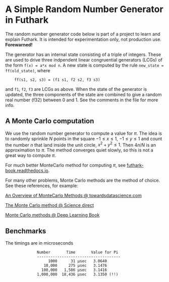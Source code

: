 # A Simple Random Number Generator in Futhark

The random number generator code below is part of a project to learn and explain Futhark. It is intended for experimentation only, not production use. **Forewarned!**

The generator has an internal state consisting of a triple of integers.  These are used to drive three indpendent linear congruential generators (LCGs) of the form `f(x) = a*x mod n`.  A new state is computed by the rule `new_state = ff(old_state)`, where

```
    ff(s1, s2, s3) = (f1 s1, f2 s2, f3 s3)
```

and `f1`, `f2`, `f3` are LCGs as above. When the state of the generator is updated, the three components of the state are combined to give a random real number (f32) between 0 and 1.  See the comments in the file for more info.

## A Monte Carlo computation

We use the random number generator to compute a value for $\pi$. The idea is to randomly sprinkle $N$ points in the square $-1 \le x \le 1$, $-1 \le y \le 1$ and count the number $n$ that land inside the unit circle, $x^2 + y^2 \le 1$.  Then $4n/N$ is an approximation to $\pi$. The method converges quiet slowly, so this is not a great way to compute $\pi$.

For much better MonteCarlo method for computing  $\pi$, see [futhark-book.readthedocs.io](https://futhark-book.readthedocs.io/en/latest/random-sampling.html).

For many other problems, Monte Carlo methods are the method of choice.  See these references, for example:

[An Overview of MonteCarlo Methods @ towardsdatascience.com](https://towardsdatascience.com/an-overview-of-monte-carlo-methods-675384eb1694)

[The Monte Carlo method @ Science direct](https://www.sciencedirect.com/topics/neuroscience/monte-carlo-method)

[Monte Carlo methods @ Deep Learning Book](https://www.deeplearningbook.org/contents/monte_carlo.html)




## Benchmarks

The timings are in microseconds

```
              Number       Time       Value for Pi
              -------------------------------------
                   1000      31 µsec   3.0640
                 10,000     275 µsec   3.1476
                100,000   1,586 µsec   3.1416
              1,000,000  18,436 µsec   3.1350 (!!)
```
